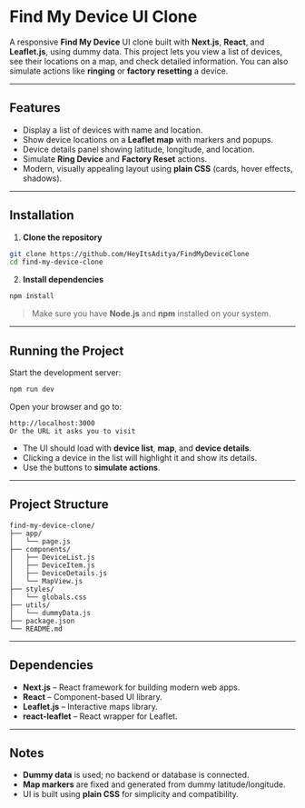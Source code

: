 # Find My Device UI Clone

A responsive **Find My Device** UI clone built with **Next.js**, **React**, and **Leaflet.js**, using dummy data. This project lets you view a list of devices, see their locations on a map, and check detailed information. You can also simulate actions like **ringing** or **factory resetting** a device.

---

## Features

- Display a list of devices with name and location.
- Show device locations on a **Leaflet map** with markers and popups.
- Device details panel showing latitude, longitude, and location.
- Simulate **Ring Device** and **Factory Reset** actions.
- Modern, visually appealing layout using **plain CSS** (cards, hover effects, shadows).

---

## Installation

1. **Clone the repository**

```bash
git clone https://github.com/HeyItsAditya/FindMyDeviceClone
cd find-my-device-clone
```

2. **Install dependencies**

```bash
npm install
```

> Make sure you have **Node.js** and **npm** installed on your system.

---

## Running the Project

Start the development server:

```bash
npm run dev
```

Open your browser and go to:

```
http://localhost:3000
Or the URL it asks you to visit
```

- The UI should load with **device list**, **map**, and **device details**.
- Clicking a device in the list will highlight it and show its details.
- Use the buttons to **simulate actions**.

---

## Project Structure

```
find-my-device-clone/
├── app/
│   └── page.js
├── components/
│   ├── DeviceList.js
│   ├── DeviceItem.js
│   ├── DeviceDetails.js
│   └── MapView.js
├── styles/
│   └── globals.css
├── utils/
│   └── dummyData.js
├── package.json
└── README.md
```

---

## Dependencies

- **Next.js** – React framework for building modern web apps.
- **React** – Component-based UI library.
- **Leaflet.js** – Interactive maps library.
- **react-leaflet** – React wrapper for Leaflet.

---

## Notes

- **Dummy data** is used; no backend or database is connected.
- **Map markers** are fixed and generated from dummy latitude/longitude.
- UI is built using **plain CSS** for simplicity and compatibility.
